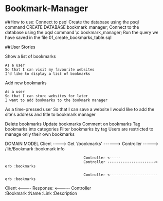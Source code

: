 # Bookmark-Manager
##How to use:
Connect to psql
Create the database using the psql command CREATE DATABASE bookmark_manager;
Connect to the database using the pqsl command \c bookmark_manager;
Run the query we have saved in the file 01_create_bookmarks_table.sql

##User Stories

Show a list of bookmarks
```
As a user
So that I can visit my favourite websites
I'd like to display a list of bookmarks
```

Add new bookmarks
```
As a user
So that I can store websites for later
I want to add bookmarks to the bookmark manager
```




As a time-pressed user
So that I can save a website
I would like to add the site's address and title to bookmark manager

Delete bookmarks
Update bookmarks
Comment on bookmarks
Tag bookmarks into categories
Filter bookmarks by tag
Users are restricted to manage only their own bookmarks

DOMAIN MODEL
Client ----> Get '/bookmarks' ------>   Controller -----> /lib/Bookmark
                                                :bookmark info

                                        Controller <----- 
                                        Controller ----------------------> erb :bookmarks

                                        Controller <---------------------- erb :bookmarks
Client <---- Response: <-----            Controller     
            :Bookmark
            :Name
            :Link
            :Description        